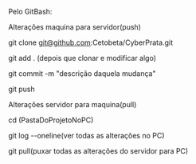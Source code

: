 Pelo GitBash:

Alterações maquina para servidor(push)

git clone git@github.com:Cetobeta/CyberPrata.git

git add . (depois que clonar e modificar algo)

git commit -m "descrição daquela mudança"

git push

Alterações servidor para maquina(pull)

cd (PastaDoProjetoNoPC)

git log --oneline(ver todas as alterações no PC)

git pull(puxar todas as alterações do servidor para PC)
